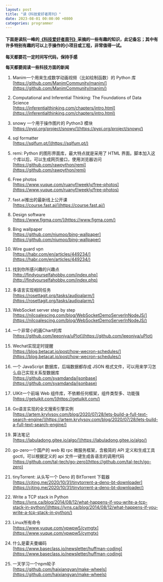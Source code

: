 ```yaml
---
layout: post
title: "读《科技爱好者周刊》"
date: 2023-08-01 00:00:00 +0800
categories: programmer
--- 
```

#### 下面是读阮一峰的[《科技爱好者周刊》](https://www.ruanyifeng.com/blog/)采摘的一些有趣的知识，此记备忘；其中有许多特别有趣的可以上手操作的小项目或工程，非常值得一试。

**每天都要花一定时间写代码，保持手感**

**每天都要阅读一些科技方面的新闻**

1. Manim一个用来生成数学动画视频（比如绘制函数）的 Python 库  
[https://github.com/ManimCommunity/manim/](https://github.com/ManimCommunity/manim/)

2. Computational and Inferential Thinking: The Foundations of Data Science  
[https://inferentialthinking.com/chapters/intro.html](https://inferentialthinking.com/chapters/intro.html)

3. snowy 一个用于操作图片的 Python3 模块  
[https://pypi.org/project/snowy/](https://pypi.org/project/snowy/)

4. sql formatter  
[https://sqlfum.pt/](https://sqlfum.pt/)

5. remi: Python 的图形界面库，最大特点就是采用了 HTML 界面。脚本加入这个库以后，可以生成网页接口，使用浏览器访问  
[https://github.com/rawpython/remi](https://github.com/rawpython/remi)

6. Free photos  
[https://www.yuque.com/ruanyf/weekly/free-photos](https://www.yuque.com/ruanyf/weekly/free-photos)

7. fast.ai推出的最新线上公开课  
[https://course.fast.ai/](https://course.fast.ai/)

8. Design software  
[https://www.figma.com/](https://www.figma.com/)

9. Bing wallpaper  
[https://github.com/niumoo/bing-wallpaper](https://github.com/niumoo/bing-wallpaper)

10. Wire guard vpn  
[https://habr.com/en/articles/449234/](https://habr.com/en/articles/449234/)

11. 找到你所感兴趣的兴趣点  
[http://findyourselfahobby.com/index.php](http://findyourselfahobby.com/index.php)

12. 多语言实现相同任务  
[https://rosettagit.org/tasks/audioalarm/](https://rosettagit.org/tasks/audioalarm/)

13. WebSocket server step by step  
[https://nilcoalescing.com/blog/WebSocketDemoServerInNodeJS/](https://nilcoalescing.com/blog/WebSocketDemoServerInNodeJS/)

14. 一个非常小的画Chart的库  
[https://github.com/leeoniya/uPlot](https://github.com/leeoniya/uPlot)

15. Wechat实现定时提醒  
[https://blog.betacat.io/post/how-wecron-schedules/](https://blog.betacat.io/post/how-wecron-schedules/)

16. 一个 JavaScript 数据库，后端数据都存成 JSON 格式文件，可以用来学习怎么自己实现关系型数据库  
[https://github.com/syamdanda/jsonbase](https://github.com/syamdanda/jsonbase)

17. UIKit一个前端 Web 组件库，不依赖任何框架，组件类型多、功能强  
[https://getuikit.com/](https://getuikit.com/)

18. Go语言实现的全文搜索引擎实例  
[https://artem.krylysov.com/blog/2020/07/28/lets-build-a-full-text-search-engine/](https://artem.krylysov.com/blog/2020/07/28/lets-build-a-full-text-search-engine/)

19. 算法笔记  
[https://labuladong.gitee.io/algo/](https://labuladong.gitee.io/algo/)

20. go-zero一个国产的 web 和 rpc 微服务框架，含极简的 API 定义和生成工具 goctl，可以根据定义的 api 文件一键生成各语言的调用代码  
[https://github.com/tal-tech/go-zero](https://github.com/tal-tech/go-zero)

21. tinyTorrent: 从头写一个 Deno 的 BitTorrent 下载器  
[https://cjting.me/2020/10/31/tinytorrent-a-deno-bt-downloader](https://cjting.me/2020/10/31/tinytorrent-a-deno-bt-downloader/)

22. Write a TCP stack in Python  
[https://jvns.ca/blog/2014/08/12/what-happens-if-you-write-a-tcp-stack-in-python/](https://jvns.ca/blog/2014/08/12/what-happens-if-you-write-a-tcp-stack-in-python/)

23. Linux所有命令  
[https://www.yuque.com/vpwpw5/cymgtx](https://www.yuque.com/vpwpw5/cymgtx)

24. 什么是霍夫曼编码  
[https://www.baseclass.io/newsletter/huffman-coding](https://www.baseclass.io/newsletter/huffman-coding)

25. 一天学习一个npm轮子  
[https://github.com/haixiangyan/make-wheels](https://github.com/haixiangyan/make-wheels)

